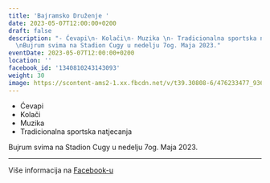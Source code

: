 ```yaml
---
title: 'Bajramsko Druženje '
date: 2023-05-07T12:00:00+0200
draft: false
description: "- Ćevapi\n- Kolači\n- Muzika \n- Tradicionalna sportska natjecanja\n\
  \nBujrum svima na Stadion Cugy u nedelju 7og. Maja 2023."
eventDate: 2023-05-07T12:00:00+0200
location: ''
facebook_id: '1340810243143093'
weight: 30
image: https://scontent-ams2-1.xx.fbcdn.net/v/t39.30808-6/476233477_936651505262116_4103480540059516894_n.jpg?_nc_cat=110&ccb=1-7&_nc_sid=9e60e4&_nc_ohc=pDY692usPLcQ7kNvwFDvhJu&_nc_oc=AdlZnjPlCijje6g9XyPc3TD-ocL-Igsd0ONI2RXMfea8zgx4QHT-8gR4cX0JonNSx2k&_nc_zt=23&_nc_ht=scontent-ams2-1.xx&edm=ABTKTjYEAAAA&_nc_gid=GiDKBfzisCG16x9-6rpiWA&_nc_tpa=Q5bMBQEB5rhn40Jd4ysSK0Jqvt1g4nkicVJYTCYx4YMQXYjxEAimvFGwUVtJyN4TQHbA4Sfj5cpuUr_PTg&oh=00_AffQdlICTvcvwI8dhEmMxSa4l89l23tniDGqvrVKOSdtqQ&oe=690A258B
---
```


- Ćevapi
- Kolači
- Muzika 
- Tradicionalna sportska natjecanja

Bujrum svima na Stadion Cugy u nedelju 7og. Maja 2023.

---

Više informacija na [Facebook-u](https://facebook.com/events/1340810243143093)